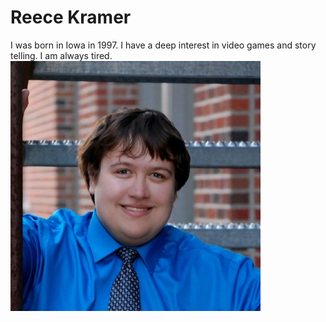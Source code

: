 # Reece Kramer
I was born in Iowa in 1997. I have a deep interest in video games and story telling. I am always tired.
![This Is me](me.jpg)
